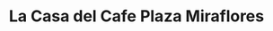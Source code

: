 ---
title: "La Casa del Cafe Plaza Miraflores"
url: /tegucigalpa/la-casa-del-cafe-plaza-miraflores/
shop: Allgemein
---